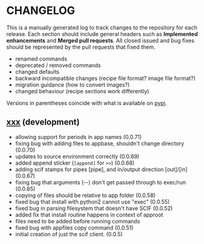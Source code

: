 # CHANGELOG

This is a manually generated log to track changes to the repository for each release. 
Each section should include general headers such as **Implemented enhancements** 
and **Merged pull requests**. All closed issued and bug fixes should be 
represented by the pull requests that fixed them.

 - renamed commands
 - deprecated / removed commands
 - changed defaults
 - backward incompatible changes (recipe file format? image file format?)
 - migration guidance (how to convert images?)
 - changed behaviour (recipe sections work differently)

Versions in parentheses coincide with what is available on [pypi](https://pypi.org/project/scif/).

## [xxx](https://github.com/vsoch/scif/tree/master) (development)
 - allowing support for periods in app names (0.0.71)
 - fixing bug with adding files to appbase, shouldn't change directory (0.0.70)
 - updates to source environment correctly (0.0.69)
 - added append sticker (`[append]` for `>>`) (0.0.68)
 - adding scif stamps for pipes [pipe], and in/output direction [out]/[in] (0.0.67)
 - fixing bug that arguments (--) don't get passed through to exec/run (0.0.65)
 - copying of files should be relative to app folder (0.0.58)
 - fixed bug that install with python2 cannot use "exec" (0.0.55)
 - fixed bug in parsing filesystem that doesn't have SCIF (0.0.52)
 - added fix that install routine happens in context of approot
 - files need to be added before running commands
 - fixed bug with appfiles copy command (0.0.51)
 - initial creation of just the scif client. (0.0.5)
